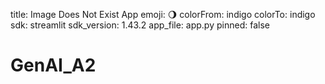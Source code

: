 title: Image Does Not Exist App
emoji: 🌖
colorFrom: indigo
colorTo: indigo
sdk: streamlit
sdk_version: 1.43.2
app_file: app.py
pinned: false

# GenAI_A2
